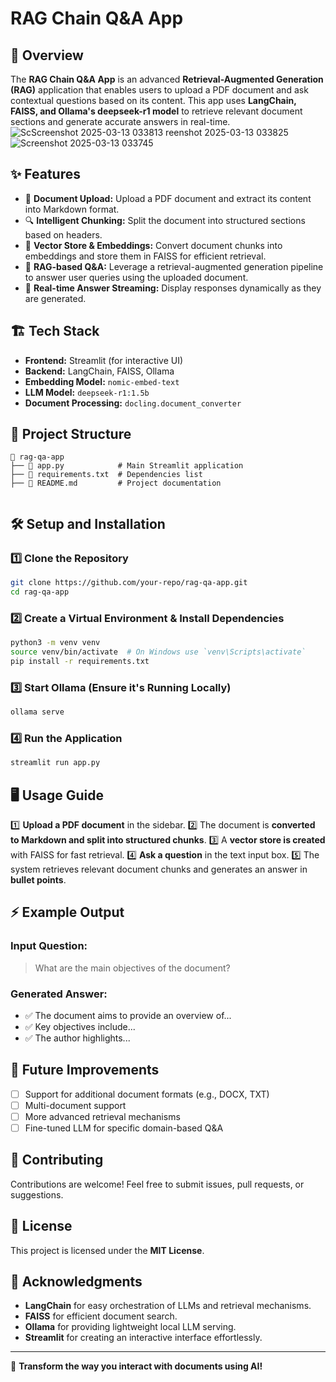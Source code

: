 # RAG Chain Q&A App

## 📌 Overview
The **RAG Chain Q&A App** is an advanced **Retrieval-Augmented Generation (RAG)** application that enables users to upload a PDF document and ask contextual questions based on its content. This app uses **LangChain, FAISS, and Ollama's deepseek-r1 model** to retrieve relevant document sections and generate accurate answers in real-time.
![Sc![Screenshot 2025-03-13 033813](https://github.com/user-attachments/assets/d2115671-2f5a-40c2-b4d3-0138edc3c22f)
reenshot 2025-03-13 033825](https://github.com/user-attachments/assets/73318761-a4f6-42f2-8441-a44f29f325bc)
![Screenshot 2025-03-13 033745](https://github.com/user-attachments/assets/860b8b3d-838f-49d3-8dc9-cbdd45d5b3ba)

## ✨ Features
- 📄 **Document Upload:** Upload a PDF document and extract its content into Markdown format.
- 🔍 **Intelligent Chunking:** Split the document into structured sections based on headers.
- 🧠 **Vector Store & Embeddings:** Convert document chunks into embeddings and store them in FAISS for efficient retrieval.
- 🤖 **RAG-based Q&A:** Leverage a retrieval-augmented generation pipeline to answer user queries using the uploaded document.
- 🚀 **Real-time Answer Streaming:** Display responses dynamically as they are generated.

## 🏗️ Tech Stack
- **Frontend:** Streamlit (for interactive UI)
- **Backend:** LangChain, FAISS, Ollama
- **Embedding Model:** `nomic-embed-text`
- **LLM Model:** `deepseek-r1:1.5b`
- **Document Processing:** `docling.document_converter`

## 📂 Project Structure
```
📁 rag-qa-app
├── 📄 app.py            # Main Streamlit application
├── 📄 requirements.txt  # Dependencies list
├── 📄 README.md         # Project documentation
          
```

## 🛠️ Setup and Installation

### 1️⃣ Clone the Repository
```bash
git clone https://github.com/your-repo/rag-qa-app.git
cd rag-qa-app
```

### 2️⃣ Create a Virtual Environment & Install Dependencies
```bash
python3 -m venv venv
source venv/bin/activate  # On Windows use `venv\Scripts\activate`
pip install -r requirements.txt
```

### 3️⃣ Start Ollama (Ensure it's Running Locally)
```bash
ollama serve
```

### 4️⃣ Run the Application
```bash
streamlit run app.py
```

## 🖥️ Usage Guide
1️⃣ **Upload a PDF document** in the sidebar.
2️⃣ The document is **converted to Markdown and split into structured chunks**.
3️⃣ A **vector store is created** with FAISS for fast retrieval.
4️⃣ **Ask a question** in the text input box.
5️⃣ The system retrieves relevant document chunks and generates an answer in **bullet points**.

## ⚡ Example Output
### **Input Question:**
> What are the main objectives of the document?

### **Generated Answer:**
- ✅ The document aims to provide an overview of...
- ✅ Key objectives include...
- ✅ The author highlights...

## 📌 Future Improvements
- [ ] Support for additional document formats (e.g., DOCX, TXT)
- [ ] Multi-document support
- [ ] More advanced retrieval mechanisms
- [ ] Fine-tuned LLM for specific domain-based Q&A

## 🤝 Contributing
Contributions are welcome! Feel free to submit issues, pull requests, or suggestions.

## 📜 License
This project is licensed under the **MIT License**.

## 🌟 Acknowledgments
- **LangChain** for easy orchestration of LLMs and retrieval mechanisms.
- **FAISS** for efficient document search.
- **Ollama** for providing lightweight local LLM serving.
- **Streamlit** for creating an interactive interface effortlessly.

---
🚀 **Transform the way you interact with documents using AI!**


